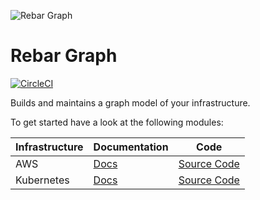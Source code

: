 ![Rebar Graph](https://raw.githubusercontent.com/rebar-cloud/rebar-graph/master/docs/img/readme-logo.png)

# Rebar Graph

[![CircleCI](https://circleci.com/gh/rebar-cloud/rebar-graph.svg?style=svg)](https://circleci.com/gh/rebar-cloud/rebar-graph)

Builds and maintains a graph model of your infrastructure.

To get started have a look at the following modules:

| Infrastructure | Documentation | Code |
|----|----|----|
| AWS |[Docs](https://rebar.cloud/aws) | [Source Code](https://github.com/rebar-cloud/rebar-graph/blob/master/rebar-scanner-aws)|
| Kubernetes | [Docs](https://rebar.cloud/kubernetes)| [Source Code](https://github.com/rebar-cloud/rebar-graph/blob/master/rebar-scanner-kubernetes/)|

